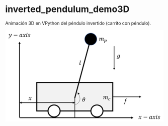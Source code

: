 # inverted_pendulum_demo3D
Animación 3D en VPython del péndulo invertido (carrito con péndulo).

<img src="/Diagrama_carrito.png" alt="Sistema físico"/>